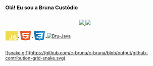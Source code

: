 ### Olá! Eu sou a Bruna Custódio
##
<div align="center">
  <a href="https://github.com/c-bruna">
  <img height="180em" src="https://github-readme-stats.vercel.app/api?username=c-bruna&show_icons=true&theme=dracula&include_all_commits=true&count_private=true"/>
  <img height="180em" src="https://github-readme-stats.vercel.app/api/top-langs/?username=c-bruna&layout=compact&langs_count=7&theme=dracula"/>
</div>
<div style="display: inline_block"><br>
  <img align="center" alt="Bru-Js" height="30" width="40" src="https://raw.githubusercontent.com/devicons/devicon/master/icons/javascript/javascript-plain.svg">
  <img align="center" alt="Bru-HTML" height="30" width="40" src="https://raw.githubusercontent.com/devicons/devicon/master/icons/html5/html5-original.svg">
  <img align="center" alt="Bru-CSS" height="30" width="40" src="https://raw.githubusercontent.com/devicons/devicon/master/icons/css3/css3-original.svg">
  <img align="center" alt="Bru-Java" height="30" width="40" src="https://cdn.jsdelivr.net/gh/devicons/devicon/icons/java/java-original.svg">          
</div>

##      

<div>
  ![snake gif](https://github.com/c-bruna/c-bruna/blob/output/github-contribution-grid-snake.svg)
</div>


